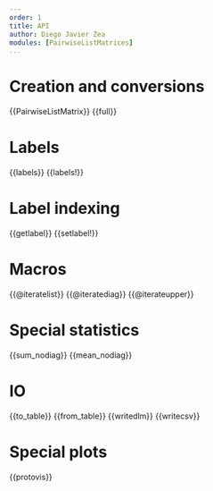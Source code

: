 ```yaml
---
order: 1
title: API
author: Diego Javier Zea
modules: [PairwiseListMatrices]
...
```


# Creation and conversions

{{PairwiseListMatrix}}
{{full}}

# Labels

{{labels}}
{{labels!}}

# Label indexing

{{getlabel}}
{{setlabel!}}

# Macros

{{@iteratelist}}
{{@iteratediag}}
{{@iterateupper}}

# Special statistics

{{sum_nodiag}}
{{mean_nodiag}}

# IO

{{to_table}}
{{from_table}}
{{writedlm}}
{{writecsv}}

# Special plots

{{protovis}}
